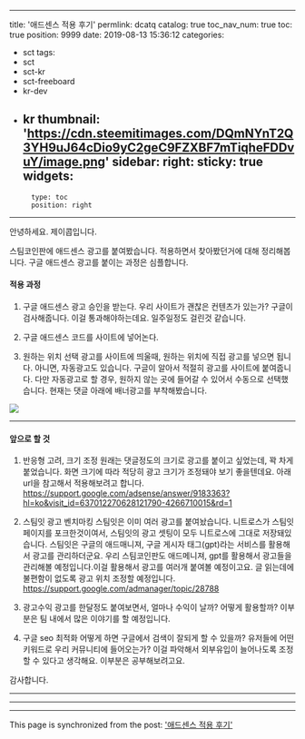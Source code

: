 
---
title: '애드센스 적용 후기'
permlink: dcatq
catalog: true
toc_nav_num: true
toc: true
position: 9999
date: 2019-08-13 15:36:12
categories:
- sct
tags:
- sct
- sct-kr
- sct-freeboard
- kr-dev
- kr
thumbnail: 'https://cdn.steemitimages.com/DQmNYnT2Q3YH9uJ64cDio9yC2geC9FZXBF7mTiqheFDDvuY/image.png'
sidebar:
    right:
        sticky: true
widgets:
    -
        type: toc
        position: right
---


안녕하세요. 제이콥입니다.

스팀코인판에 애드센스 광고를 붙여봤습니다. 적용하면서 찾아봤던거에 대해 정리해봅니다.
구글 애드센스 광고를 붙이는 과정은 심플합니다.

#### 적용 과정

1. 구글 애드센스 광고 승인을 받는다. 우리 사이트가 괜찮은 컨텐츠가 있는가? 구글이 검사해줍니다. 
이걸 통과해야하는데요. 일주일정도 걸린것 같습니다.

2. 구글 애드센스 코드를 사이트에 넣어논다.

3. 원하는 위치 선택
광고를 사이트에 띄울때, 원하는 위치에 직접 광고를 넣으면 됩니다. 아니면, 자동광고도 있습니다. 구글이 알아서 적절히 광고를 사이트에 붙여줍니다. 다만 자동광고로 할 경우, 원하지 않는 곳에 들어갈 수 있어서 수동으로 선택했습니다. 현재는 댓글 아래에 배너광고를 부착해봤습니다.


![](https://cdn.steemitimages.com/DQmNYnT2Q3YH9uJ64cDio9yC2geC9FZXBF7mTiqheFDDvuY/image.png)


----

#### 앞으로 할 것

1. 반응형 고려, 크기 조정
원래는 댓글정도의 크기로 광고를 붙이고 싶었는데, 꽉 차게 붙었습니다. 화면 크기에 따라 적당히 광고 크기가 조정돼야 보기 좋을텐데요. 아래 url을 참고해서 적용해보려고 합니다.
https://support.google.com/adsense/answer/9183363?hl=ko&visit_id=637012270628121790-4266710015&rd=1

2. 스팀잇 광고 벤치마킹
스팀잇은 이미 여러 광고를 붙여놨습니다. 니트로스가 스팀잇 페이지를 포크한것이여서, 스팀잇의 광고 셋팅이 모두 니트로스에 그대로 저장돼있습니다. 스팀잇은 구글의 애드매니져, 구글 게시자 태그(gpt)라는 서비스를 활용해서 광고를 관리하더군요. 우리 스팀코인판도 애드메니져, gpt를 활용해서 광고들을 관리해볼 예정입니다.이걸 활용해서 광고를 여러개 붙여볼 예정이고요. 글 읽는데에 불편함이 없도록 광고 위치 조정할 예정입니다.
https://support.google.com/admanager/topic/28788

3. 광고수익
광고를 한달정도 붙여보면서, 얼마나 수익이 날까? 어떻게 활용할까? 이부분은 팀 내에서 많은 이야기를 할 예정입니다.

4. 구글 seo 최적화
어떻게 하면 구글에서 검색이 잘되게 할 수 있을까? 유저들에 어떤 키워드로 우리 커뮤니티에 들어오는가?
이걸 파악해서 외부유입이 늘어나도록 조정할 수 있다고 생각해요. 이부분은 공부해보려고요.

감사합니다.

---

---

- - -

This page is synchronized from the post: ['애드센스 적용 후기'](https://steemit.com/@jacobyu/dcatq)
